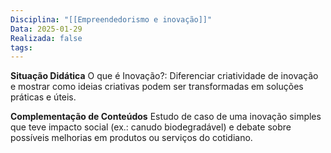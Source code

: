 ```yaml
---
Disciplina: "[[Empreendedorismo e inovação]]"
Data: 2025-01-29
Realizada: false
tags:
---
```

**Situação Didática**
O que é Inovação?: Diferenciar criatividade de inovação e mostrar como ideias criativas podem ser transformadas em soluções práticas e úteis.

**Complementação de Conteúdos**
Estudo de caso de uma inovação simples que teve impacto social (ex.: canudo biodegradável) e debate sobre possíveis melhorias em produtos ou serviços do cotidiano.